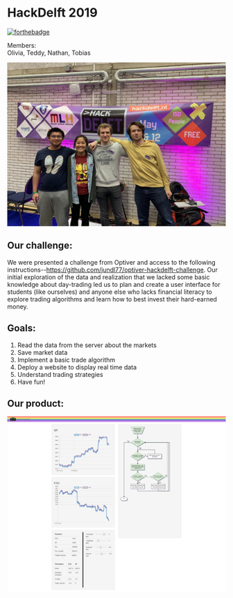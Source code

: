 # HackDelft 2019  
[![forthebadge](https://forthebadge.com/images/badges/gluten-free.svg)](https://forthebadge.com) 

Members:  
Olivia, Teddy, Nathan, Tobias  

![alt text](static/TeamPict.jpg)

## Our challenge:  
We were presented a challenge from Optiver and access to the following 
instructions--https://github.com/jundl77/optiver-hackdelft-challenge. 
Our initial exploration of the data and realization that we lacked 
some basic knowledge about day-trading led us to plan and create a 
user interface for students (like ourselves) and anyone else who lacks 
financial literacy to explore trading algorithms and learn how to best 
invest their hard-earned money. 


## Goals:  
1. Read the data from the server about the markets  
2. Save market data  
3. Implement a basic trade algorithm  
4. Deploy a website to display real time data  
5. Understand trading strategies  
6. Have fun!  

## Our product:  
![alt text](static/img/screenshot.png)
